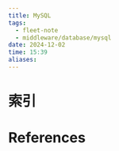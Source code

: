 ```yaml
---
title: MySQL
tags:
  - fleet-note
  - middleware/database/mysql
date: 2024-12-02
time: 15:39
aliases:
---
```


# 索引




# References